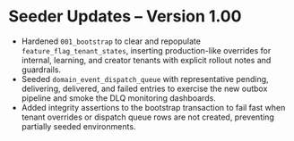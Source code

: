 # Seeder Updates – Version 1.00

- Hardened `001_bootstrap` to clear and repopulate `feature_flag_tenant_states`, inserting production-like overrides for internal, learning, and creator tenants with explicit rollout notes and guardrails.
- Seeded `domain_event_dispatch_queue` with representative pending, delivering, delivered, and failed entries to exercise the new outbox pipeline and smoke the DLQ monitoring dashboards.
- Added integrity assertions to the bootstrap transaction to fail fast when tenant overrides or dispatch queue rows are not created, preventing partially seeded environments.

